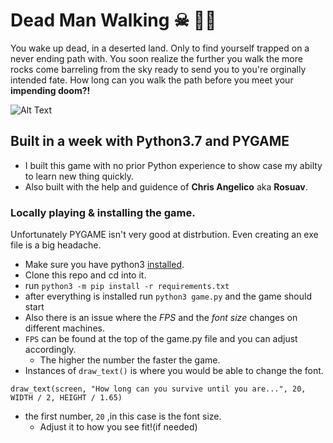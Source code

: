 # Dead Man Walking  ☠︎ 🚶‍♂️

You wake up dead, in a deserted land. Only to find yourself trapped on a never ending path with. You soon realize the further you walk the more rocks come barreling from the sky ready to send you to you're orginally intended fate. How long can you walk the path before you meet your **impending doom?!**

![Alt Text](README.gif)

## Built in a week with Python3.7 and PYGAME 
- I built this game with no prior Python experience to show case my abilty to learn new thing quickly.
- Also built with the help and guidence of **Chris Angelico** aka **Rosuav**.

### Locally playing & installing the game.

Unfortunately PYGAME isn't very good at distrbution. Even creating an exe file is a big headache. 


- Make sure you have python3 [installed](https://www.python.org/downloads/).
- Clone this repo and cd into it.
- run `python3 -m pip install -r requirements.txt`
- after everything is installed run `python3 game.py` and the game should start
- Also there is an issue where the *FPS* and the *font size* changes on different machines. 
- `FPS` can be found at the top of the game.py file and you can adjust accordingly. 
  - The higher the number the faster the game. 
- Instances of `draw_text()` is where you would be able to change the font.  
``` 
draw_text(screen, "How long can you survive until you are...", 20, WIDTH / 2, HEIGHT / 1.65)
``` 
- the first number, `20` ,in this case is the font size. 
  - Adjust it to how you see fit!(if needed)
 


